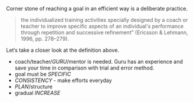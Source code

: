 Corner stone of reaching a goal
in an efficient way
is a deliberate practice.

> the individualized training activities specially designed by a coach or teacher to improve specific aspects of an individual's performance through repetition and successive refinement” (Ericsson & Lehmann, 1996, pp. 278–279).

Let‘s take a closer look at the definition above.

* coach/teacher/*GURU*/mentor is needed. Guru has an experience and save your time in comparison with trial and error method.
* goal must be *SPECIFIC*
* *CONSISTENCY* - make efforts everyday
* *PLAN*/structure
* gradual *INCREASE*
